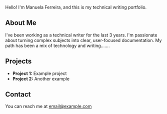 Hello! I'm Manuela Ferreira, and this is my technical writing portfolio. 

## About Me
I've been working as a technical writer for the last 3 years. I'm passionate about turning complex subjects into clear, user-focused documentation. 
My path has been a mix of technology and writing.......

## Projects
- **Project 1:** Example project  
- **Project 2:** Another example  

## Contact
You can reach me at [email@example.com](mailto:email@example.com)
